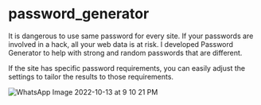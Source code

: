 # password_generator
It is dangerous to use same password for every site.
If your passwords are involved in a hack, all your web data is at risk. I developed Password Generator to help with strong and random passwords that are different.

If the site has specific password requirements, you can easily adjust the settings to tailor the results to those requirements.


![WhatsApp Image 2022-10-13 at 9 10 21 PM](https://user-images.githubusercontent.com/92439368/195643576-94fd5c24-2a93-4795-a51a-cfc3a2add0c5.jpeg)



